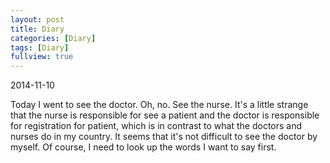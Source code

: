 ```yaml
---
layout: post
title: Diary 
categories: [Diary]
tags: [Diary]
fullview: true
---
```


2014-11-10

Today I went to see the doctor. Oh, no. See the nurse. It's a little strange that the nurse is responsible for see a patient and the doctor is responsible for registration for patient, which is in contrast to what the doctors and nurses do in my country.
It seems that it's not difficult to see the doctor by myself. Of course, I need to look up the words I want to say first. 